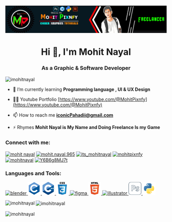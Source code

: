 ![logo](https://github.com/iMohitNayal/iMohitNayal/blob/main/Github.png)
<h1 align="center">Hi 👋, I'm Mohit Nayal</h1>
<h3 align="center">As a Graphic & Software Developer</h3>

<p align="left"> <img src="https://komarev.com/ghpvc/?username=imohitnayal&label=Profile%20views&color=0e75b6&style=flat" alt="imohitnayal" /> </p>

- 🌱 I’m currently learning **Programming language , UI & UX Design**

- 👨‍💻 Youtube Portfolio [https://www.youtube.com/@MohitPixnfy](https://www.youtube.com/@MohitPixnfy)

- 📫 How to reach me **iconicPahadii@gmail.com**

- ⚡ Rhymes **Mohit Nayal is My Name and Doing Freelance Is my Game**

<h3 align="left">Connect with me:</h3>
<p align="left">
<a href="https://linkedin.com/in/mohit nayal" target="blank"><img align="center" src="https://raw.githubusercontent.com/rahuldkjain/github-profile-readme-generator/master/src/images/icons/Social/linked-in-alt.svg" alt="mohit nayal" height="30" width="40" /></a>
<a href="https://fb.com/mohit.nayal.965" target="blank"><img align="center" src="https://raw.githubusercontent.com/rahuldkjain/github-profile-readme-generator/master/src/images/icons/Social/facebook.svg" alt="mohit.nayal.965" height="30" width="40" /></a>
<a href="https://instagram.com/its_mohitnayal" target="blank"><img align="center" src="https://raw.githubusercontent.com/rahuldkjain/github-profile-readme-generator/master/src/images/icons/Social/instagram.svg" alt="its_mohitnayal" height="30" width="40" /></a>
<a href="https://www.youtube.com/@MohitPixnfy" target="blank"><img align="center" src="https://raw.githubusercontent.com/rahuldkjain/github-profile-readme-generator/master/src/images/icons/Social/youtube.svg" alt="mohitpixnfy"height="30" width="40" /></a>
<a href="https://www.hackerrank.com/mohitnayal" target="blank"><img align="center" src="https://raw.githubusercontent.com/rahuldkjain/github-profile-readme-generator/master/src/images/icons/Social/hackerrank.svg" alt="mohitnayal" height="30" width="40" /></a>
<a href="https://discord.gg/Y6B6g8MJ7t" target="blank"><img align="center" src="https://raw.githubusercontent.com/rahuldkjain/github-profile-readme-generator/master/src/images/icons/Social/discord.svg" alt="Y6B6g8MJ7t" height="30" width="40" /></a>
</p>

<h3 align="left">Languages and Tools:</h3>
<p align="left"> <a href="https://www.blender.org/" target="_blank" rel="noreferrer"> <img src="https://download.blender.org/branding/community/blender_community_badge_white.svg" alt="blender" width="40" height="40"/> </a> <a href="https://www.cprogramming.com/" target="_blank" rel="noreferrer"> <img src="https://raw.githubusercontent.com/devicons/devicon/master/icons/c/c-original.svg" alt="c" width="40" height="40"/> </a> <a href="https://www.w3schools.com/cpp/" target="_blank" rel="noreferrer"> <img src="https://raw.githubusercontent.com/devicons/devicon/master/icons/cplusplus/cplusplus-original.svg" alt="cplusplus" width="40" height="40"/> </a> <a href="https://www.w3schools.com/css/" target="_blank" rel="noreferrer"> <img src="https://raw.githubusercontent.com/devicons/devicon/master/icons/css3/css3-original-wordmark.svg" alt="css3" width="40" height="40"/> </a> <a href="https://www.figma.com/" target="_blank" rel="noreferrer"> <img src="https://www.vectorlogo.zone/logos/figma/figma-icon.svg" alt="figma" width="40" height="40"/> </a> <a href="https://www.w3.org/html/" target="_blank" rel="noreferrer"> <img src="https://raw.githubusercontent.com/devicons/devicon/master/icons/html5/html5-original-wordmark.svg" alt="html5" width="40" height="40"/> </a> <a href="https://www.adobe.com/in/products/illustrator.html" target="_blank" rel="noreferrer"> <img src="https://www.vectorlogo.zone/logos/adobe_illustrator/adobe_illustrator-icon.svg" alt="illustrator" width="40" height="40"/> </a> <a href="https://www.photoshop.com/en" target="_blank" rel="noreferrer"> <img src="https://raw.githubusercontent.com/devicons/devicon/master/icons/photoshop/photoshop-line.svg" alt="photoshop" width="40" height="40"/> </a> <a href="https://www.python.org" target="_blank" rel="noreferrer"> <img src="https://raw.githubusercontent.com/devicons/devicon/master/icons/python/python-original.svg" alt="python" width="40" height="40"/> </a> </p>

<p><img align="left" src="https://github-readme-stats.vercel.app/api/top-langs?username=imohitnayal&show_icons=true&locale=en&layout=compact" alt="imohitnayal" /></p>

<p>&nbsp;<img align="center" src="https://github-readme-stats.vercel.app/api?username=imohitnayal&show_icons=true&locale=en" alt="imohitnayal" /></p>

<p><img align="center" src="https://github-readme-streak-stats.herokuapp.com/?user=imohitnayal&" alt="imohitnayal" /></p>
